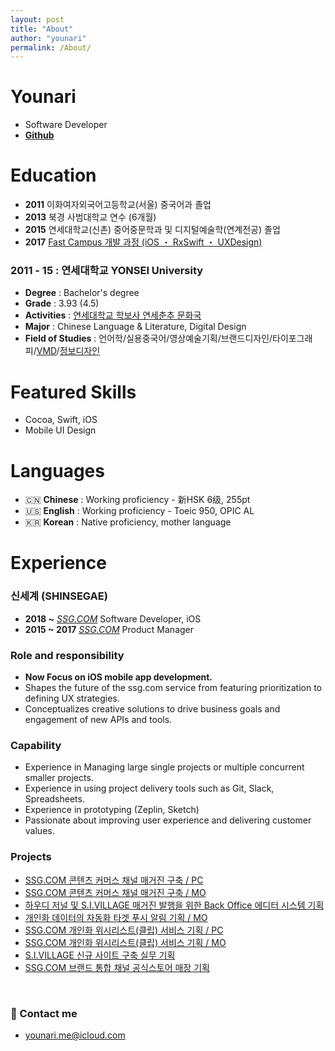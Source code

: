 ```yaml
---
layout: post
title: "About"
author: "younari"
permalink: /About/
---
```


# Younari
- Software Developer
- **[Github](https://github.com/younari)**

# Education
- **2011** 이화여자외국어고등학교(서울) 중국어과 졸업
- **2013** 북경 사범대학교 연수 (6개월)
- **2015** 연세대학교(신촌) 중어중문학과 및 디지털예술학(연계전공) 졸업
- **2017** [Fast Campus 개발 과정 (iOS ・ RxSwift ・ UXDesign)](https://younari.github.io/Edu/)

### 2011 - 15 : 연세대학교 YONSEI University
- **Degree** : Bachelor's degree
- **Grade** : 3.93 (4.5)
- **Activities** : [연세대학교 학보사 연세춘추 문화국](http://chunchu.yonsei.ac.kr)
- **Major** : Chinese Language & Literature, Digital Design
-  **Field of Studies** : 언어학/실용중국어/영상예술기획/브랜드디자인/타이포그래피/[VMD](https://www.behance.net/gallery/49975731/-VMD)/[정보디자인](https://www.behance.net/gallery/49975089/MoMA-Infographic)

# Featured Skills
- Cocoa, Swift, iOS
- Mobile UI Design 

# Languages
- 🇨🇳 **Chinese** : Working proficiency - 新HSK 6级, 255pt
- 🇺🇸 **English** : Working proficiency - Toeic 950, OPIC AL
- 🇰🇷 **Korean** : Native proficiency, mother language


# Experience

### 신세계 (SHINSEGAE) 
-  **2018 ~** *[SSG.COM](https://itunes.apple.com/kr/app/ssg-com-%EB%B0%B1%ED%99%94%EC%A0%90%EC%97%90%EC%84%9C-%EC%9D%B4%EB%A7%88%ED%8A%B8%EA%B9%8C%EC%A7%80-%EC%93%B1-%ED%95%9C%EB%B2%88%EC%97%90/id786135420?mt=8)* Software Developer, iOS
-  **2015 ~ 2017** *[SSG.COM](https://itunes.apple.com/kr/app/ssg-com-%EB%B0%B1%ED%99%94%EC%A0%90%EC%97%90%EC%84%9C-%EC%9D%B4%EB%A7%88%ED%8A%B8%EA%B9%8C%EC%A7%80-%EC%93%B1-%ED%95%9C%EB%B2%88%EC%97%90/id786135420?mt=8)* Product Manager

### Role and responsibility
- **Now Focus on iOS mobile app development.**
- Shapes the future of the ssg.com service from featuring prioritization to defining UX strategies.
- Conceptualizes creative solutions to drive business goals and engagement of new APIs and tools.

### Capability
- Experience in Managing large single projects or multiple concurrent smaller projects.
- Experience in using project delivery tools such as Git, Slack, Spreadsheets.
- Experience in prototyping (Zeplin, Sketch)
- Passionate about improving user experience and delivering customer values.

### Projects
- [SSG.COM 콘텐츠 커머스 채널 매거진 구축 / PC](http://www.ssg.com/contents/lifeMagazineMain.ssg?gnb=magazine)
- [SSG.COM 콘텐츠 커머스 채널 매거진 구축 / MO](http://m.ssg.com/contents/lifeMagazineMain.ssg)
- [하우디 저널 및 S.I.VILLAGE 매거진 발행을 위한 Back Office 에디터 시스템 기획](http://howdy.ssg.com/contents/journalMain.ssg)
- [개인화 데이터의 자동화 타겟 푸시 알림 기획 / MO](http://m.ssg.com/personalized/foryou/foryouMain.ssg)
- [SSG.COM 개인화 위시리스트(클립) 서비스 기획 / PC](http://www.ssg.com/myssg/myClip/main.ssg)
- [SSG.COM 개인화 위시리스트(클립) 서비스 기획 / MO](http://m.ssg.com/service/clipsale.ssg)
- [S.I.VILLAGE 신규 사이트 구축 실무 기획](http://sivillage.ssg.com/)
- [SSG.COM 브랜드 통합 채널 공식스토어 매장 기획](http://www.ssg.com/special/index.ssg)

<br>

### 💌 Contact me

- [younari.me@icloud.com](mailto:younari.me@icloud.com)
